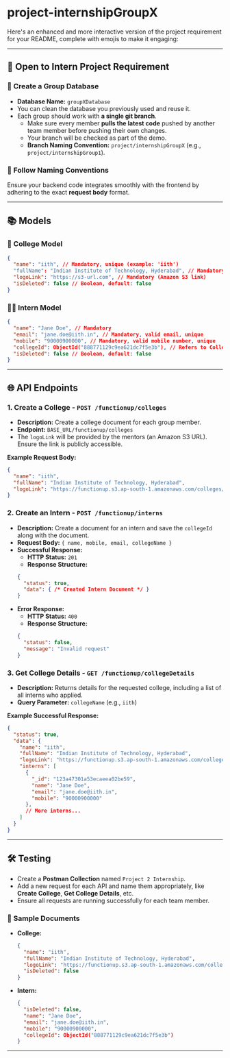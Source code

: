 # project-internshipGroupX
Here's an enhanced and more interactive version of the project requirement for your README, complete with emojis to make it engaging:

---

## 🚀 Open to Intern Project Requirement

### 📁 Create a Group Database

- **Database Name:** `groupXDatabase`  
- You can clean the database you previously used and reuse it.
- Each group should work with **a single git branch**.  
  - Make sure every member **pulls the latest code** pushed by another team member before pushing their own changes.
  - Your branch will be checked as part of the demo.  
  - **Branch Naming Convention:** `project/internshipGroupX` (e.g., `project/internshipGroup1`).

### 🧭 Follow Naming Conventions

Ensure your backend code integrates smoothly with the frontend by adhering to the exact **request body** format.

---

## 📚 Models

### 🏫 College Model
```json
{
  "name": "iith", // Mandatory, unique (example: 'iith')
  "fullName": "Indian Institute of Technology, Hyderabad", // Mandatory (example)
  "logoLink": "https://s3-url.com", // Mandatory (Amazon S3 link)
  "isDeleted": false // Boolean, default: false
}
```

### 👩‍🎓 Intern Model
```json
{
  "name": "Jane Doe", // Mandatory
  "email": "jane.doe@iith.in", // Mandatory, valid email, unique
  "mobile": "90000900000", // Mandatory, valid mobile number, unique
  "collegeId": ObjectId("888771129c9ea621dc7f5e3b"), // Refers to College Model
  "isDeleted": false // Boolean, default: false
}
```

---

## 🌐 API Endpoints

### 1. **Create a College** - `POST /functionup/colleges`

- **Description:** Create a college document for each group member.  
- **Endpoint:** `BASE_URL/functionup/colleges`  
- The `logoLink` will be provided by the mentors (an Amazon S3 URL). Ensure the link is publicly accessible.  

**Example Request Body:**
```json
{
  "name": "iith",
  "fullName": "Indian Institute of Technology, Hyderabad",
  "logoLink": "https://functionup.s3.ap-south-1.amazonaws.com/colleges/iith.png"
}
```

### 2. **Create an Intern** - `POST /functionup/interns`

- **Description:** Create a document for an intern and save the `collegeId` along with the document.  
- **Request Body:** `{ name, mobile, email, collegeName }`  
- **Successful Response:**  
  - **HTTP Status:** `201`  
  - **Response Structure:**
  ```json
  {
    "status": true,
    "data": { /* Created Intern Document */ }
  }
  ```
- **Error Response:**  
  - **HTTP Status:** `400`  
  - **Response Structure:**
  ```json
  {
    "status": false,
    "message": "Invalid request"
  }
  ```

### 3. **Get College Details** - `GET /functionup/collegeDetails`

- **Description:** Returns details for the requested college, including a list of all interns who applied.  
- **Query Parameter:** `collegeName` (e.g., `iith`)  

**Example Successful Response:**
```json
{
  "status": true,
  "data": {
    "name": "iith",
    "fullName": "Indian Institute of Technology, Hyderabad",
    "logoLink": "https://functionup.s3.ap-south-1.amazonaws.com/colleges/iith.png",
    "interns": [
      {
        "_id": "123a47301a53ecaeea02be59",
        "name": "Jane Doe",
        "email": "jane.doe@iith.in",
        "mobile": "90000900000"
      },
      // More interns...
    ]
  }
}
```

---

## 🛠️ Testing

- Create a **Postman Collection** named `Project 2 Internship`.
- Add a new request for each API and name them appropriately, like **Create College**, **Get College Details**, etc.
- Ensure all requests are running successfully for each team member.

### 📑 Sample Documents

- **College:**
  ```json
  {
    "name": "iith",
    "fullName": "Indian Institute of Technology, Hyderabad",
    "logoLink": "https://functionup.s3.ap-south-1.amazonaws.com/colleges/iith.png",
    "isDeleted": false
  }
  ```
- **Intern:**
  ```json
  {
    "isDeleted": false,
    "name": "Jane Doe",
    "email": "jane.doe@iith.in",
    "mobile": "90000900000",
    "collegeId": ObjectId("888771129c9ea621dc7f5e3b")
  }
  ```

---
